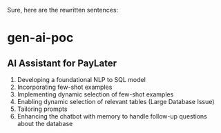 Sure, here are the rewritten sentences:

# gen-ai-poc

## AI Assistant for PayLater 

1. Developing a foundational NLP to SQL model
2. Incorporating few-shot examples
3. Implementing dynamic selection of few-shot examples
4. Enabling dynamic selection of relevant tables (Large Database Issue)
5. Tailoring prompts
6. Enhancing the chatbot with memory to handle follow-up questions about the database

